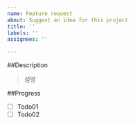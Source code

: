 ```yaml
---
name: Feature request
about: Suggest an idea for this project
title: ''
labels: ''
assignees: ''

---
```


##Description
>설명

##Progress
- [ ] Todo01
- [ ] Todo02
